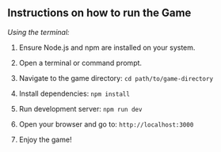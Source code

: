 ## Instructions on how to run the Game 

_Using the terminal:_

1. Ensure Node.js and npm are installed on your system.
   
2. Open a terminal or command prompt.
   
3. Navigate to the game directory:
`cd path/to/game-directory`

4. Install dependencies:
`npm install`

5. Run development server:
`npm run dev`

6. Open your browser and go to: `http://localhost:3000`

7. Enjoy the game!
